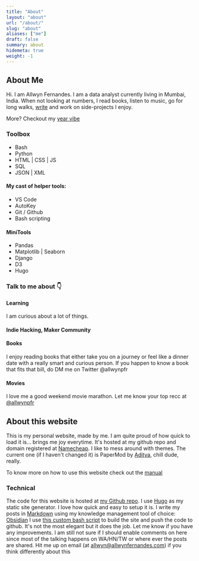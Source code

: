 ```yaml
---
title: "About"
layout: "about"
url: "/about/"
slug: "about"
aliases: ["me"]
draft: false
summary: about
hidemeta: true
weight: -1
---
```


## About Me
Hi. I am Allwyn Fernandes. I am a data analyst currently living in Mumbai, India. When not looking at numbers, I read books, listen to music, go for long walks, [write](/archives) and work on side-projects I enjoy.

More? Checkout my [year vibe](/vibe-2021)

### Toolbox
- Bash
- Python
- HTML | CSS | JS
- SQL
- JSON | XML


#### My cast of helper tools:
- VS Code
- AutoKey
- Git / Github
- Bash scripting

#### MiniTools
- Pandas
- Matplotlib | Seaborn
- Django
- D3
- Hugo


### Talk to me about 👇
#### Learning
I am curious about a lot of things. 

#### Indie Hacking, Maker Community

#### Books
I enjoy reading books that either take you on a journey or feel like a dinner date with a really smart and curious person. If you happen to know a book that fits that bill, do DM me on Twitter @allwynpfr

#### Movies
I love me a good weekend movie marathon. Let me know your top recc at [@allwynpfr](https://twitter.com/allwynpfr)


## About this website

This is my personal website, made by me. 
I am quite proud of how quick to load it is... brings me joy everytime.
It's hosted at my github repo and domain registered at [Namecheap](https://namecheap.com).
I like to mess around with themes. The current one (if I haven't changed it) is PaperMod by [Aditya](https://twitter.com/@adityatelange), chill dude, really.

To know more on how to use this website check out the [manual](/manual)

### Technical
The code for this website is hosted at [my Github repo](https://github.com/allwynfernandes). I use [Hugo](https://gohugo.io) as my static site generator. I love how quick and easy to setup it is. 
I write my posts in [Markdown](https://www.markdownguide.org/getting-started/) using my knowledge management tool of choice: [Obsidian](https://obsidian.md)
I use [this custom bash script](https://allwynfernandes.github.io/deploy-hugo-site-bash-script/) to build the site and push the code to github. It's not the most elegant but it does the job. Let me know if you have any improvements.
I am still not sure if I should enable comments on here since most of the talking happens on WA/HN/TW or where ever the posts are shared. Hit me up on email (at allwyn@allwynfernandes.com) if you think differently about this
